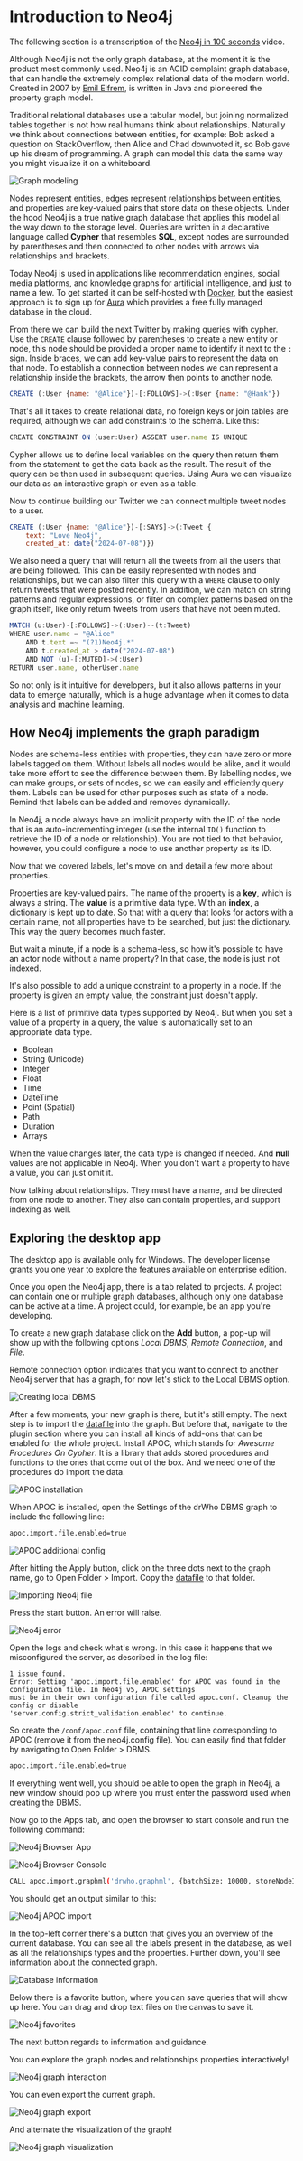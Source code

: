 # Introduction to Neo4j

The following section is a transcription of the [Neo4j in 100 seconds](https://www.youtube.com/watch?v=T6L9EoBy8Zk) video.

Although Neo4j is not the only graph database, at the moment it is the product most commonly used. Neo4j is an ACID complaint graph database, that can handle the extremely complex relational data of the modern world. Created in 2007 by [Emil Eifrem](https://www.linkedin.com/in/emileifrem), is written in Java and pioneered the property graph model.

Traditional relational databases use a tabular model, but joining normalized tables together is not how real humans think about relationships. Naturally we think about connections between entities, for example: Bob asked a question on StackOverflow, then Alice and Chad downvoted it, so Bob gave up his dream of programming. A graph can model this data the same way you might visualize it on a whiteboard.

![Graph modeling](./assets/chapter_02/graph_representation_model.png)

Nodes represent entities, edges represent relationships between entities, and properties are key-valued pairs that store data on these objects. Under the hood Neo4j is a true native graph database that applies this model all the way down to the storage level. Queries are written in a declarative language called **Cypher** that resembles **SQL**, except nodes are surrounded by parentheses and then connected to other nodes with arrows via relationships and brackets. 

Today Neo4j is used in applications like recommendation engines, social media platforms, and knowledge graphs for artificial intelligence, and just to name a few. To get started it can be self-hosted with [Docker](https://neo4j.com/docs/operations-manual/current/docker/), but the easiest approach is to sign up for [Aura](https://neo4j.com/docs/aura/) which provides a free fully managed database in the cloud. 

From there we can build the next Twitter by making queries with cypher. Use the `CREATE` clause followed by parentheses to create a new entity or node, this node should be provided a proper name to identify it next to the `:` sign. Inside braces, we can add key-value pairs to represent the data on that node. To establish a connection between nodes we can represent a relationship inside the brackets, the arrow then points to another node.

```javascript
CREATE (:User {name: "@Alice"})-[:FOLLOWS]->(:User {name: "@Hank"})
```

That's all it takes to create relational data, no foreign keys or join tables are required, although we can add constraints to the schema. Like this:

```javascript
CREATE CONSTRAINT ON (user:User) ASSERT user.name IS UNIQUE
```

Cypher allows us to define local variables on the query then return them from the statement to get the data back as the result. The result of the query can be then used in subsequent queries. Using Aura we can visualize our data as an interactive graph or even as a table.

Now to continue building our Twitter we can connect multiple tweet nodes to a user. 

```javascript
CREATE (:User {name: "@Alice"})-[:SAYS]->(:Tweet {
    text: "Love Neo4j",
    created_at: date("2024-07-08")})
```

We also need a query that will return all the tweets from all the users that are being followed. This can be easily represented with nodes and relationships, but we can also filter this query with a `WHERE` clause to only return tweets that were posted recently. In addition, we can match on string patterns and regular expressions, or filter on complex patterns based on the graph itself, like only return tweets from users that have not been muted.

```javascript
MATCH (u:User)-[:FOLLOWS]->(:User)--(t:Tweet)
WHERE user.name = "@Alice" 
    AND t.text =~ "(?1)Neo4j.*" 
    AND t.created_at > date("2024-07-08")
    AND NOT (u)-[:MUTED]->(:User)
RETURN user.name, otherUser.name
```

So not only is it intuitive for developers, but it also allows patterns in your data to emerge naturally, which is a huge advantage when it comes to data analysis and machine learning.

## How Neo4j implements the graph paradigm

Nodes are schema-less entities with properties, they can have zero or more labels tagged on them. Without labels all nodes would be alike, and it would take more effort to see the difference between them. By labelling nodes, we can make groups, or sets of nodes, so we can easily and efficiently query them. Labels can be used for other purposes such as state of a node. Remind that labels can be added and removes dynamically.

In Neo4j, a node always have an implicit property with the ID of the node that is an auto-incrementing integer (use the internal `ID()` function to retrieve the ID of a node or relationship). You are not tied to that behavior, however, you could configure a node to use another property as its ID.

Now that we covered labels, let's move on and detail a few more about properties.

Properties are key-valued pairs. The name of the property is a **key**, which is always a string. The **value** is a primitive data type. With an **index**, a dictionary is kept up to date. So that with a query that looks for actors with a certain name, not all properties have to be searched, but just the dictionary. This way the query becomes much faster.

But wait a minute, if a node is a schema-less, so how it's possible to have an actor node without a name property? In that case, the node is just not indexed.

It's also possible to add a unique constraint to a property in a node. If the property is given an empty value, the constraint just doesn't apply.

Here is a list of primitive data types supported by Neo4j. But when you set a value of a property in a query, the value is automatically set to an appropriate data type.

- Boolean
- String (Unicode)
- Integer
- Float
- Time
- DateTime
- Point (Spatial)
- Path
- Duration
- Arrays

When the value changes later, the data type is changed if needed. And **null** values are not applicable in Neo4j. When you don't want a property to have a value, you can just omit it.

Now talking about relationships. They must have a name, and be directed from one node to another. They also can contain properties, and support indexing as well.

## Exploring the desktop app

The desktop app is available only for Windows. The developer license grants you one year to explore the features available on enterprise edition.

Once you open the Neo4j app, there is a tab related to projects. A project can contain one or multiple graph databases, although only one database can be active at a time. A project could, for example, be an app you're developing.

To create a new graph database click on the **Add** button, a pop-up will show up with the following options *Local DBMS*, *Remote Connection*, and *File*.

Remote connection option indicates that you want to connect to another Neo4j server that has a graph, for now let's stick to the Local DBMS option.

![Creating local DBMS](./assets/chapter_02/creating_local_dbms_neo4j.png)

After a few moments, your new graph is there, but it's still empty. The next step is to import the [datafile](./assets/chapter_02/drwho.graphml) into the graph. But before that, navigate to the plugin section where you can install all kinds of add-ons that can be enabled for the whole project. Install APOC, which stands for *Awesome Procedures On Cypher*. It is a library that adds stored procedures and functions to the ones that come out of the box. And we need one of the procedures do import the data.

![APOC installation](./assets/chapter_02/apoc_installation_neo4j_desktop.png)

When APOC is installed, open the Settings of the drWho DBMS graph to include the following line:

```bash
apoc.import.file.enabled=true
```

![APOC additional config](./assets/chapter_02/apoc_additional_configuration.png)

After hitting the Apply button, click on the three dots next to the graph name, go to Open Folder > Import. Copy the [datafile](./assets/chapter_02/drwho.graphml) to that folder.

![Importing Neo4j file](./assets/chapter_02/importing_neo4j_dbms.png)

Press the start button. An error will raise.

![Neo4j error](./assets/chapter_02/neo4j_error_start_dbms.png)

Open the logs and check what's wrong. In this case it happens that we misconfigured the server, as described in the log file:

```log
1 issue found.
Error: Setting 'apoc.import.file.enabled' for APOC was found in the configuration file. In Neo4j v5, APOC settings 
must be in their own configuration file called apoc.conf. Cleanup the config or disable 
'server.config.strict_validation.enabled' to continue.
```

So create the `/conf/apoc.conf` file, containing that line corresponding to APOC (remove it from the neo4j.config file). You can easily find that folder by navigating to Open Folder > DBMS.

```bash
apoc.import.file.enabled=true
```

If everything went well, you should be able to open the graph in Neo4j, a new window should pop up where you must enter the password used when creating the DBMS.

Now go to the Apps tab, and open the browser to start console and run the following command:

![Neo4j Browser App](./assets/chapter_02/neo4j_browser_app.png)

![Neo4j Browser Console](./assets/chapter_02/neo4j_browser_console.png)

```bash
CALL apoc.import.graphml('drwho.graphml', {batchSize: 10000, storeNodeIds: false, readLabels: true})
```

You should get an output similar to this:

![Neo4j APOC import](./assets/chapter_02/neo4j_apoc_import.png)

In the top-left corner there's a button that gives you an overview of the current database. You can see all the labels present in the database, as well as all the relationships types and the properties. Further down, you'll see information about the connected graph.

![Database information](./assets/chapter_02/neo4j_database_information.png)

Below there is a favorite button, where you can save queries that will show up here. You can drag and drop text files on the canvas to save it.

![Neo4j favorites](./assets/chapter_02/neo4j_favorites.png)

The next button regards to information and guidance.

You can explore the graph nodes and relationships properties interactively!

![Neo4j graph interaction](./assets/chapter_02/neo4j_graph_interaction.gif)

You can even export the current graph.

![Neo4j graph export](./assets/chapter_02/neo4j_graph_export.png)

And alternate the visualization of the graph!

![Neo4j graph visualization](./assets/chapter_02/neo4j_graph_visualization.gif)

